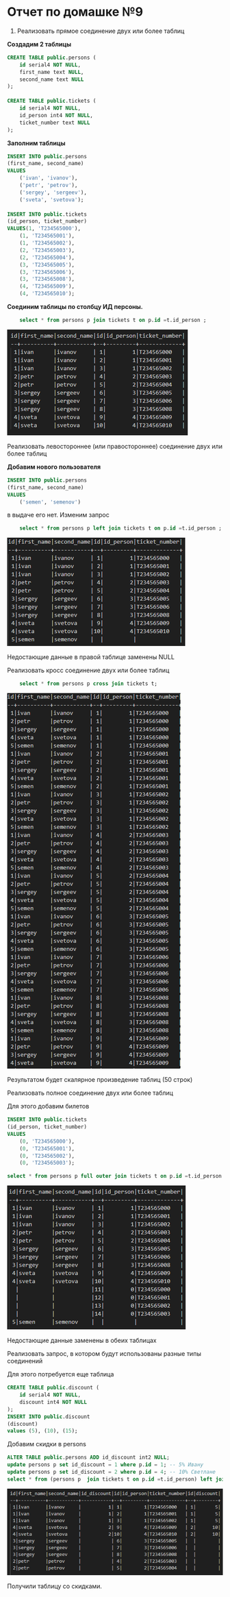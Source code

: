 # Отчет по домашке №9

1. Реализовать прямое соединение двух или более таблиц

**Создадим 2 таблицы**

```SQL
CREATE TABLE public.persons (
	id serial4 NOT NULL,
	first_name text NULL,
	second_name text NULL
);

CREATE TABLE public.tickets (
	id serial4 NOT NULL,
	id_person int4 NOT NULL,
	ticket_number text NULL
);
```
**Заполним таблицы**

```SQL
INSERT INTO public.persons
(first_name, second_name)
VALUES
    ('ivan', 'ivanov'),
    ('petr', 'petrov'),
    ('sergey', 'sergeev'),
    ('sveta', 'svetova');

INSERT INTO public.tickets
(id_person, ticket_number)
VALUES(1, 'T234565000'),
    (1, 'T234565001'),
    (1, 'T234565002'),
    (2, 'T234565003'),
    (2, 'T234565004'),
    (3, 'T234565005'),
    (3, 'T234565006'),
    (3, 'T234565008'),
    (4, 'T234565009'),
    (4, 'T234565010');
```

**Соединим таблицы по столбцу ИД персоны.**

```SQL
    select * from persons p join tickets t on p.id =t.id_person ;
```

![pg](/img/9/1.png)


Реализовать левостороннее (или правостороннее) соединение двух или более таблиц

**Добавим нового пользователя**

```SQL
INSERT INTO public.persons
(first_name, second_name)
VALUES
    ('semen', 'semenov')
```
в выдаче его нет.
Изменим запрос
```SQL
    select * from persons p left join tickets t on p.id =t.id_person ;
```
![pg](/img/9/2.png)

 Недостающие данные в правой таблице заменены NULL

Реализовать кросс соединение двух или более таблиц
```SQL
    select * from persons p cross join tickets t;
```
![pg](/img/9/3.png)

 Результатом будет скалярное произведение таблиц (50 строк)
 
Реализовать полное соединение двух или более таблиц

Для этого добавим билетов

```SQL
INSERT INTO public.tickets
(id_person, ticket_number)
VALUES
    (0, 'T234565000'),
    (0, 'T234565001'),
    (0, 'T234565002'),
    (0, 'T234565003');
```

```SQL
select * from persons p full outer join tickets t on p.id =t.id_person ;
```

![pg](/img/9/4.png)

 Недостающие данные заменены в обеих таблицах

Реализовать запрос, в котором будут использованы разные типы соединений

Для этого потребуется еще таблица

```SQL
CREATE TABLE public.discount (
	id serial4 NOT NULL,
	discount int4 NOT NULL
);
INSERT INTO public.discount
(discount)
values (5), (10), (15);
```
Добавим скидки в persons

```SQL
ALTER TABLE public.persons ADD id_discount int2 NULL;
update persons p set id_discount = 1 where p.id = 1; -- 5% Ивану
update persons p set id_discount = 2 where p.id = 4; -- 10% Светлане
select * from (persons p  join tickets t on p.id =t.id_person) left join discount d on p.id_discount = d.id  ;
```
![pg](/img/9/5.png)

 Получили таблицу со скидками.

